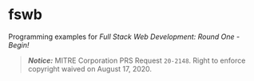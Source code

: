 # fswb

Programming examples for _Full Stack Web Development: Round One - Begin!_

> **_Notice:_** MITRE Corporation PRS Request `20-2148`. Right to enforce copyright waived on August 17, 2020.
